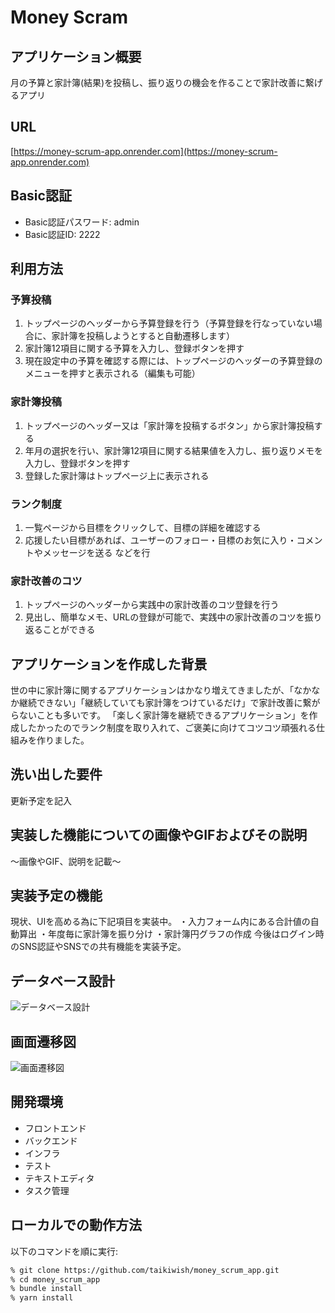 # Money Scram

## アプリケーション概要
月の予算と家計簿(結果)を投稿し、振り返りの機会を作ることで家計改善に繋げるアプリ

## URL
[https://money-scrum-app.onrender.com](https://money-scrum-app.onrender.com)

## Basic認証
- Basic認証パスワード: admin
- Basic認証ID: 2222

## 利用方法

### 予算投稿
1. トップページのヘッダーから予算登録を行う（予算登録を行なっていない場合に、家計簿を投稿しようとすると自動遷移します）
2. 家計簿12項目に関する予算を入力し、登録ボタンを押す
3. 現在設定中の予算を確認する際には、トップページのヘッダーの予算登録のメニューを押すと表示される（編集も可能）

### 家計簿投稿
1. トップページのヘッダー又は「家計簿を投稿するボタン」から家計簿投稿する
2. 年月の選択を行い、家計簿12項目に関する結果値を入力し、振り返りメモを入力し、登録ボタンを押す
3. 登録した家計簿はトップページ上に表示される

### ランク制度
1. 一覧ページから目標をクリックして、目標の詳細を確認する
2. 応援したい目標があれば、ユーザーのフォロー・目標のお気に入り・コメントやメッセージを送る などを行

### 家計改善のコツ
1. トップページのヘッダーから実践中の家計改善のコツ登録を行う
2. 見出し、簡単なメモ、URLの登録が可能で、実践中の家計改善のコツを振り返ることができる

## アプリケーションを作成した背景
世の中に家計簿に関するアプリケーションはかなり増えてきましたが、「なかなか継続できない」「継続していても家計簿をつけているだけ」で家計改善に繋がらないことも多いです。
「楽しく家計簿を継続できるアプリケーション」を作成したかったのでランク制度を取り入れて、ご褒美に向けてコツコツ頑張れる仕組みを作りました。

## 洗い出した要件
更新予定を記入

## 実装した機能についての画像やGIFおよびその説明
〜画像やGIF、説明を記載〜

## 実装予定の機能
現状、UIを高める為に下記項目を実装中。
・入力フォーム内にある合計値の自動算出
・年度毎に家計簿を振り分け
・家計簿円グラフの作成
今後はログイン時のSNS認証やSNSでの共有機能を実装予定。

## データベース設計

![データベース設計](https://money-scrum-app.onrender.com/assets/database_design.png)

## 画面遷移図

![画面遷移図](https://money-scrum-app.onrender.com/assets/screen_transition.png)

## 開発環境
- フロントエンド
- バックエンド
- インフラ
- テスト
- テキストエディタ
- タスク管理

## ローカルでの動作方法
以下のコマンドを順に実行:
```sh
% git clone https://github.com/taikiwish/money_scrum_app.git
% cd money_scrum_app
% bundle install
% yarn install

